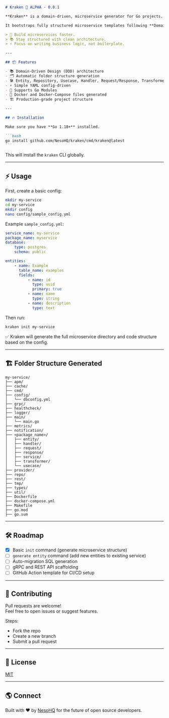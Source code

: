 ````markdown
# Kraken 🐙 ALPHA - 0.0.1

**Kraken** is a domain-driven, microservice generator for Go projects.

It bootstraps fully structured microservice templates following **Domain Driven Design (DDD)** principles — ready to code, scalable, and production-friendly.

> 🚀 Build microservices faster.  
> 📚 Stay structured with clean architecture.  
> ⚡ Focus on writing business logic, not boilerplate.

---

## 📦 Features

- 📚 Domain-Driven Design (DDD) architecture
- 🗂️ Automatic folder structure generation
- 🛠️ Entity, Repository, Usecase, Handler, Request/Response, Transformer code scaffolding
- ⚡ Simple YAML config-driven
- 🚀 Supports Go Modules
- 🐳 Docker and Docker-Compose files generated
- 🏗️ Production-grade project structure

---

## 🔥 Installation

Make sure you have **Go 1.18+** installed.

```bash
go install github.com/NesoHQ/kraken/cmd/kraken@latest
```
````

This will install the `kraken` CLI globally.

---

## ⚡ Usage

First, create a basic config:

```bash
mkdir my-service
cd my-service
mkdir config
nano config/sample_config.yml
```

Example `sample_config.yml`:

```yaml
service_name: my-service
package_name: myservice
database:
    type: postgres
    schema: public

entities:
    - name: Example
      table_name: examples
      fields:
          - name: id
            type: uuid
            primary: true
          - name: name
            type: string
          - name: description
            type: text
```

Then run:

```bash
kraken init my-service
```

✅ Kraken will generate the full microservice directory and code structure based on the config.

---

## 🏗️ Folder Structure Generated

```
my-service/
├── apm/
├── cache/
├── cmd/
├── config/
│   └── dbconfig.yml
├── grpc/
├── healthcheck/
├── logger/
├── main/
│   └── main.go
├── metrics/
├── notification/
├── <package_name>/
│   ├── entity/
│   ├── handler/
│   ├── request/
│   ├── response/
│   ├── service/
│   ├── transformer/
│   └── usecase/
├── provider/
├── repo/
├── rest/
├── tmp/
├── types/
├── util/
├── Dockerfile
├── docker-compose.yml
├── Makefile
├── go.mod
├── go.sum
```

---

## 🛠️ Roadmap

- [x] Basic `init` command (generate microservice structure)
- [ ] `generate entity` command (add new entities to existing service)
- [ ] Auto-migration SQL generation
- [ ] gRPC and REST API scaffolding
- [ ] GitHub Action template for CI/CD setup

---

## 🤝 Contributing

Pull requests are welcome!  
Feel free to open issues or suggest features.

Steps:

- Fork the repo
- Create a new branch
- Submit a pull request

---

## 📄 License

[MIT](LICENSE)

---

## 🌎 Connect

Built with ❤️ by [NesoHQ](https://github.com/NesoHQ) for the future of open source developers.


